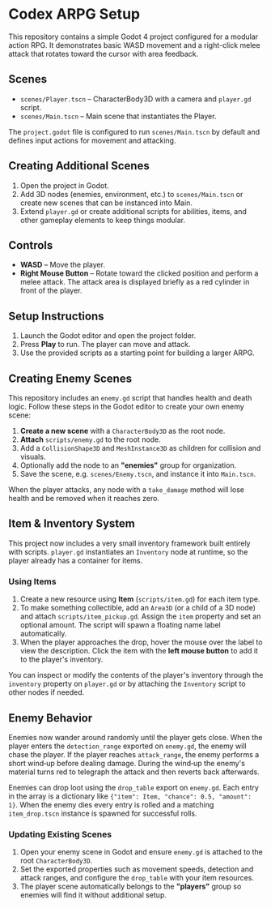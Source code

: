 # Codex ARPG Setup

This repository contains a simple Godot 4 project configured for a modular action RPG. It demonstrates basic WASD movement and a right-click melee attack that rotates toward the cursor with area feedback.

## Scenes
- `scenes/Player.tscn` – CharacterBody3D with a camera and `player.gd` script.
- `scenes/Main.tscn` – Main scene that instantiates the Player.

The `project.godot` file is configured to run `scenes/Main.tscn` by default and defines input actions for movement and attacking.

## Creating Additional Scenes
1. Open the project in Godot.
2. Add 3D nodes (enemies, environment, etc.) to `scenes/Main.tscn` or create new scenes that can be instanced into Main.
3. Extend `player.gd` or create additional scripts for abilities, items, and other gameplay elements to keep things modular.

## Controls
- **WASD** – Move the player.
- **Right Mouse Button** – Rotate toward the clicked position and perform a melee attack. The attack area is displayed briefly as a red cylinder in front of the player.

## Setup Instructions
1. Launch the Godot editor and open the project folder.
2. Press **Play** to run. The player can move and attack.
3. Use the provided scripts as a starting point for building a larger ARPG.


## Creating Enemy Scenes
This repository includes an `enemy.gd` script that handles health and death logic.
Follow these steps in the Godot editor to create your own enemy scene:

1. **Create a new scene** with a `CharacterBody3D` as the root node.
2. **Attach** `scripts/enemy.gd` to the root node.
3. Add a `CollisionShape3D` and `MeshInstance3D` as children for collision and visuals.
4. Optionally add the node to an **"enemies"** group for organization.
5. Save the scene, e.g. `scenes/Enemy.tscn`, and instance it into `Main.tscn`.

When the player attacks, any node with a `take_damage` method will lose health
and be removed when it reaches zero.


## Item & Inventory System
This project now includes a very small inventory framework built entirely with
scripts. `player.gd` instantiates an `Inventory` node at runtime, so the player
already has a container for items.

### Using Items
1. Create a new resource using **Item** (`scripts/item.gd`) for each item type.
2. To make something collectible, add an `Area3D` (or a child of a 3D node) and
   attach `scripts/item_pickup.gd`. Assign the `item` property and set an
   optional amount. The script will spawn a floating name label automatically.
3. When the player approaches the drop, hover the mouse over the label to view
   the description. Click the item with the **left mouse button** to add it to
   the player's inventory.

You can inspect or modify the contents of the player's inventory through the
`inventory` property on `player.gd` or by attaching the `Inventory` script to
other nodes if needed.

## Enemy Behavior
Enemies now wander around randomly until the player gets close. When the player
enters the `detection_range` exported on `enemy.gd`, the enemy will chase the
player. If the player reaches `attack_range`, the enemy performs a short
wind‑up before dealing damage. During the wind‑up the enemy's material turns
red to telegraph the attack and then reverts back afterwards.

Enemies can drop loot using the `drop_table` export on `enemy.gd`. Each entry in
the array is a dictionary like `{"item": Item, "chance": 0.5, "amount": 1}`.
When the enemy dies every entry is rolled and a matching `item_drop.tscn`
instance is spawned for successful rolls.

### Updating Existing Scenes
1. Open your enemy scene in Godot and ensure `enemy.gd` is attached to the root
   `CharacterBody3D`.
2. Set the exported properties such as movement speeds, detection and attack
   ranges, and configure the `drop_table` with your item resources.
3. The player scene automatically belongs to the **"players"** group so enemies
   will find it without additional setup.

